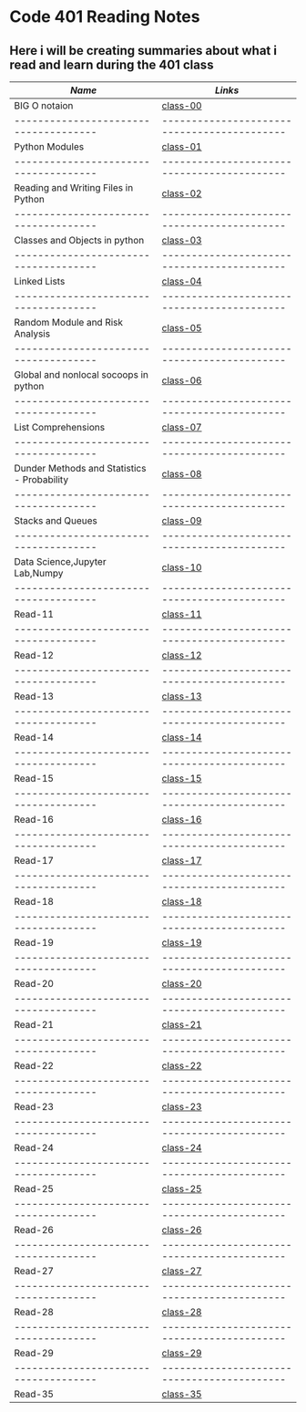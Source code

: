 # Code 401 Reading Notes

## Here i will be creating summaries about what i read and learn during the 401 class

***Name***                           | *Links*
-------------------------------------|-------------------------------------------
BIG O notaion                        | [class-00](https://obiorbitalstar.github.io/401-Reading-Notes/Class-00)
-------------------------------------|-------------------------------------------
Python Modules                       | [class-01](https://obiorbitalstar.github.io/401-Reading-Notes/Class-01)
-------------------------------------|-------------------------------------------
Reading and Writing Files in Python  | [class-02](https://obiorbitalstar.github.io/401-Reading-Notes/Class-02)
-------------------------------------|-------------------------------------------
Classes and Objects in python        | [class-03](https://obiorbitalstar.github.io/401-Reading-Notes/Class-03)
-------------------------------------|-------------------------------------------
Linked Lists                         | [class-04](https://obiorbitalstar.github.io/401-Reading-Notes/Class-04)
-------------------------------------|-------------------------------------------
Random Module and Risk Analysis      | [class-05](https://obiorbitalstar.github.io/401-Reading-Notes/Class-05)
-------------------------------------|-------------------------------------------
Global and nonlocal socoops in python| [class-06](https://obiorbitalstar.github.io/401-Reading-Notes/Class-06)
-------------------------------------|-------------------------------------------
List Comprehensions                  | [class-07](https://obiorbitalstar.github.io/401-Reading-Notes/Class-07)
-------------------------------------|-------------------------------------------
Dunder Methods and Statistics - Probability| [class-08](https://obiorbitalstar.github.io/401-Reading-Notes/Class-08)
-------------------------------------|-------------------------------------------
Stacks and Queues                    | [class-09](https://obiorbitalstar.github.io/401-Reading-Notes/Class-09)
-------------------------------------|-------------------------------------------
Data Science,Jupyter Lab,Numpy       | [class-10](https://obiorbitalstar.github.io/401-Reading-Notes/Class-10)
-------------------------------------|-------------------------------------------
Read-11                              | [class-11]()
-------------------------------------|-------------------------------------------
Read-12                              | [class-12]() 
-------------------------------------|-------------------------------------------
Read-13                              | [class-13]()
-------------------------------------|-------------------------------------------
Read-14                              | [class-14]()
-------------------------------------|-------------------------------------------
Read-15                              | [class-15]()
-------------------------------------|-------------------------------------------
Read-16                              | [class-16]()
-------------------------------------|-------------------------------------------
Read-17                              | [class-17]()
-------------------------------------|-------------------------------------------
Read-18                              | [class-18]()
-------------------------------------|-------------------------------------------
Read-19                              | [class-19]()
-------------------------------------|-------------------------------------------
Read-20                              | [class-20]()
-------------------------------------|-------------------------------------------
Read-21                              | [class-21]()
-------------------------------------|-------------------------------------------
Read-22                              | [class-22]()
-------------------------------------|-------------------------------------------
Read-23                              | [class-23]()
-------------------------------------|-------------------------------------------
Read-24                              | [class-24]()
-------------------------------------|-------------------------------------------
Read-25                              | [class-25]()
-------------------------------------|-------------------------------------------
Read-26                              | [class-26]()
-------------------------------------|-------------------------------------------
Read-27                              | [class-27]()
-------------------------------------|-------------------------------------------
Read-28                              | [class-28]()
-------------------------------------|-------------------------------------------
Read-29                              | [class-29]()
-------------------------------------|-------------------------------------------
Read-35                              | [class-35]()